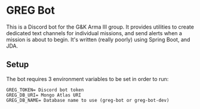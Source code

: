 # GREG Bot
This is a Discord bot for the G&K Arma III group. It provides utilities to create
dedicated text channels for individual missions, and send alerts when a mission is
about to begin. It's written (really poorly) using Spring Boot, and JDA.

## Setup
The bot requires 3 environment variables to be set in order to run:
```
GREG_TOKEN= Discord bot token
GREG_DB_URI= Mongo Atlas URI
GREG_DB_NAME= Database name to use (greg-bot or greg-bot-dev)
```
